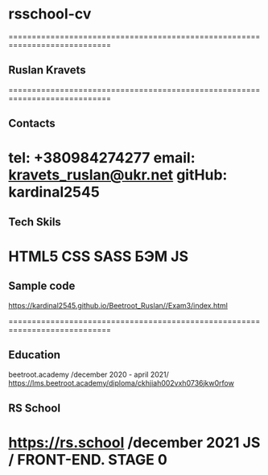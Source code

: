 # rsschool-cv
============================================================================
 
## Ruslan Kravets
============================================================================
## Contacts
tel: +380984274277
email: kravets_ruslan@ukr.net
gitHub: kardinal2545
============================================================================

## Tech Skils
HTML5
CSS
SASS
БЭМ
JS
============================================================================

## Sample code
https://kardinal2545.github.io/Beetroot_Ruslan//Exam3/index.html

============================================================================

## Education
beetroot.academy
/december 2020 - april 2021/
https://lms.beetroot.academy/diploma/ckhjiah002vxh0736jkw0rfow

## RS School
https://rs.school
/december 2021 JS / FRONT-END. STAGE 0
=============================================================================
